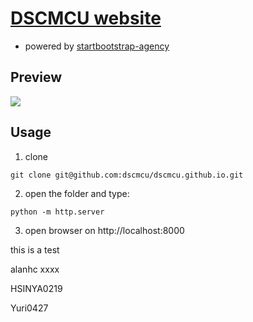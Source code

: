 # [DSCMCU website](https://dscmcu.github.io/)
* powered by [startbootstrap-agency](https://github.com/BlackrockDigital/startbootstrap-agency)
## Preview
![](https://i.imgur.com/WY1xMM8.png)

## Usage
1. clone
```
git clone git@github.com:dscmcu/dscmcu.github.io.git
```
2. open the folder and type:
```
python -m http.server
```
3. open browser on http://localhost:8000

this is a test

alanhc xxxx 

HSINYA0219

Yuri0427

